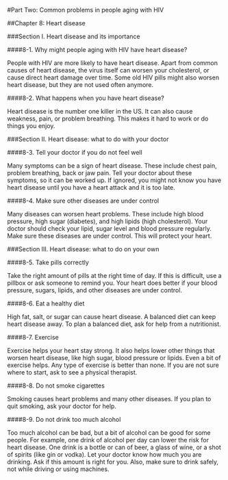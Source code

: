 #Part Two: Common problems in people aging with HIV

##Chapter 8: Heart disease

###Section I. Heart disease and its importance

####8-1. Why might people aging with HIV have heart disease?

People with HIV are more likely to have heart disease. Apart from common causes of heart disease, the virus itself can worsen your cholesterol, or cause direct heart damage over time. Some old HIV pills might also worsen heart disease, but they are not used often anymore. 

####8-2. What happens when you have heart disease?

Heart disease is the number one killer in the US. It can also cause weakness, pain, or problem breathing. This makes it hard to work or do things you enjoy.  

###Section II. Heart disease: what to do with your doctor

####8-3. Tell your doctor if you do not feel well

Many symptoms can be a sign of heart disease. These include chest pain, problem breathing, back or jaw pain. Tell your doctor about these symptoms, so it can be worked up. If ignored, you might not know you have heart disease until you have a heart attack and it is too late. 

####8-4. Make sure other diseases are under control

Many diseases can worsen heart problems. These include high blood pressure, high sugar (diabetes), and high lipids (high cholesterol). Your doctor should check your lipid, sugar level and blood pressure regularly. Make sure these diseases are under control. This will protect your heart.

###Section III. Heart disease: what to do on your own

####8-5. Take pills correctly

Take the right amount of pills at the right time of day. If this is difficult, use a pillbox or ask someone to remind you. Your heart does better if your blood pressure, sugars, lipids, and other diseases are under control. 

####8-6. Eat a healthy diet

High fat, salt, or sugar can cause heart disease. A balanced diet can keep heart disease away. To plan a balanced diet, ask for help from a nutritionist.

####8-7. Exercise

Exercise helps your heart stay strong. It also helps lower other things that worsen heart disease, like high sugar, blood pressure or lipids. Even a bit of exercise helps. Any type of exercise is better than none. If you are not sure where to start, ask to see a physical therapist. 

####8-8. Do not smoke cigarettes

Smoking causes heart problems and many other diseases. If you plan to quit smoking, ask your doctor for help. 

####8-9. Do not drink too much alcohol

Too much alcohol can be bad, but a bit of alcohol can be good for some people. For example, one drink of alcohol per day can lower the risk for heart disease. One drink is a bottle or can of beer, a glass of wine, or a shot of spirits (like gin or vodka). Let your doctor know how much you are drinking. Ask if this amount is right for you. Also, make sure to drink safely, not while driving or using machines. 






